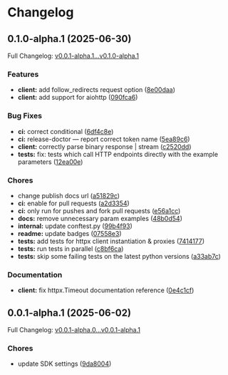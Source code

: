 # Changelog

## 0.1.0-alpha.1 (2025-06-30)

Full Changelog: [v0.0.1-alpha.1...v0.1.0-alpha.1](https://github.com/EvickaStudio/bundestag-api-python/compare/v0.0.1-alpha.1...v0.1.0-alpha.1)

### Features

* **client:** add follow_redirects request option ([8e00daa](https://github.com/EvickaStudio/bundestag-api-python/commit/8e00daa6499ad1a1abe75fcbff63f334486ad2e9))
* **client:** add support for aiohttp ([090fca6](https://github.com/EvickaStudio/bundestag-api-python/commit/090fca6eeee4e1332873ace2b0919305f895e2f7))


### Bug Fixes

* **ci:** correct conditional ([6df4c8e](https://github.com/EvickaStudio/bundestag-api-python/commit/6df4c8eca8a95e796897e75fab20a0b08a8ad1b7))
* **ci:** release-doctor — report correct token name ([5ea89c6](https://github.com/EvickaStudio/bundestag-api-python/commit/5ea89c6ef1e6038fad75fe5026972b1d78a469c2))
* **client:** correctly parse binary response | stream ([c2520dd](https://github.com/EvickaStudio/bundestag-api-python/commit/c2520ddb7ca4e14549253c37e628eef882adc0c6))
* **tests:** fix: tests which call HTTP endpoints directly with the example parameters ([12ea00e](https://github.com/EvickaStudio/bundestag-api-python/commit/12ea00e35238acddd3b0aa9540d688d08a242bc4))


### Chores

* change publish docs url ([a51829c](https://github.com/EvickaStudio/bundestag-api-python/commit/a51829c756cff100dfa3f6d46557fb257aec4da8))
* **ci:** enable for pull requests ([a2d3354](https://github.com/EvickaStudio/bundestag-api-python/commit/a2d33541e7de9ec83bf4023631cc2544f1909992))
* **ci:** only run for pushes and fork pull requests ([e56a1cc](https://github.com/EvickaStudio/bundestag-api-python/commit/e56a1cc7de09c931e1f59b47882f1006c70bd4d6))
* **docs:** remove unnecessary param examples ([48b0d54](https://github.com/EvickaStudio/bundestag-api-python/commit/48b0d549322ac8485ff0ae92b0e2614082b26a37))
* **internal:** update conftest.py ([99b4f93](https://github.com/EvickaStudio/bundestag-api-python/commit/99b4f93ce87866dfea0bf59e5fcf39b495c7420f))
* **readme:** update badges ([07558e3](https://github.com/EvickaStudio/bundestag-api-python/commit/07558e385dddb5b061a3315694ed84f36e5ce35e))
* **tests:** add tests for httpx client instantiation & proxies ([7414177](https://github.com/EvickaStudio/bundestag-api-python/commit/74141773a4ad77c44c8ac73a886c427e2ddbb168))
* **tests:** run tests in parallel ([c8bf6ca](https://github.com/EvickaStudio/bundestag-api-python/commit/c8bf6cabec0d137c284fa649d64ad84c9f0c2d2c))
* **tests:** skip some failing tests on the latest python versions ([a33ab7c](https://github.com/EvickaStudio/bundestag-api-python/commit/a33ab7c8f0239c9752a0b08d16652896f1041457))


### Documentation

* **client:** fix httpx.Timeout documentation reference ([0e4c1cf](https://github.com/EvickaStudio/bundestag-api-python/commit/0e4c1cf7d0e3a27440a66a2cf6cff1d7266f58ee))

## 0.0.1-alpha.1 (2025-06-02)

Full Changelog: [v0.0.1-alpha.0...v0.0.1-alpha.1](https://github.com/EvickaStudio/bundestag-api-python/compare/v0.0.1-alpha.0...v0.0.1-alpha.1)

### Chores

* update SDK settings ([9da8004](https://github.com/EvickaStudio/bundestag-api-python/commit/9da800420e91bc9bbbaead8ed26e370b509fb4f6))
